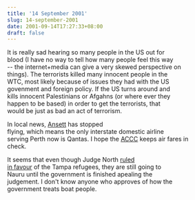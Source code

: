 ```yaml
---
title: '14 September 2001'
slug: 14-september-2001
date: 2001-09-14T17:27:33+08:00
draft: false
---
```


It is really sad hearing so many people in the US out for\
blood (I have no way to tell how many people feel this way\
\-- the internet+media can give a very skewed perspective on\
things). The terrorists killed many innocent people in the\
WTC, most likely because of issues they had with the US\
govenment and foreign policy. If the US turns around and\
kills innocent Palestinians or Afgahns (or where ever they\
happen to be based) in order to get the terrorists, that\
would be just as bad an act of terrorism.

In local news, [Ansett](http://www.ansett.com.au) has stopped\
flying, which means the only interstate domestic airline\
serving Perth now is Qantas. I hope the [ACCC](http://www.accc.gov.au)
keeps air fares in\
check.

It seems that even though Judge North [ruled\
in
favour](http://theage.com.au/news/national/2001/09/12/FFXAIY3LGRC.html)
of the Tampa refugees, they are still going to\
Nauru until the government is finished apealing the\
judgement. I don\'t know anyone who approves of how the\
government treats boat people.
